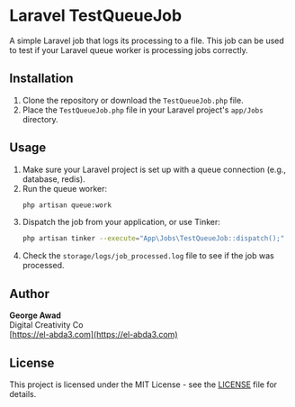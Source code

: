 # Laravel TestQueueJob

A simple Laravel job that logs its processing to a file. This job can be used to test if your Laravel queue worker is processing jobs correctly.

## Installation

1. Clone the repository or download the `TestQueueJob.php` file.
2. Place the `TestQueueJob.php` file in your Laravel project's `app/Jobs` directory.

## Usage

1. Make sure your Laravel project is set up with a queue connection (e.g., database, redis).
2. Run the queue worker:
    ```bash
    php artisan queue:work
    ```
3. Dispatch the job from your application, or use Tinker:
    ```bash
    php artisan tinker --execute="App\Jobs\TestQueueJob::dispatch();"
    ```
4. Check the `storage/logs/job_processed.log` file to see if the job was processed.

## Author

**George Awad**  
Digital Creativity Co  
[https://el-abda3.com](https://el-abda3.com)

## License

This project is licensed under the MIT License - see the [LICENSE](LICENSE) file for details.

